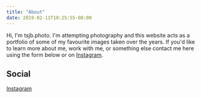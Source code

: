 ```yaml
---
title: "About"
date: 2019-02-11T18:25:55-08:00
---
```


Hi, I'm tsjb.photo. I'm attempting photography and this website acts as a portfolio of some of my favourite images taken over the years. If you'd like to learn more about me, work with me, or something else contact me here using the form below or on [Instagram](https://www.instagram.com/tsjb.photo/).

## Social

[Instagram](https://www.instagram.com/tsjb.photo/)
